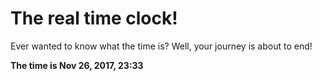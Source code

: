# The real time clock!

Ever wanted to know what the time is? Well, your journey is about to end!

**The time is Nov 26, 2017, 23:33**